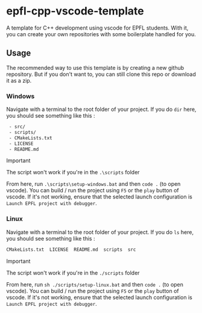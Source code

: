 # epfl-cpp-vscode-template
A template for C++ development using vscode for EPFL students. With it, you can create your own repositories with some boilerplate handled for you.

## Usage
The recommended way to use this template is by creating a new github repository.
But if you don't want to, you can still clone this repo or download it as a zip.

### Windows
Navigate with a terminal to the root folder of your project. If you do `dir` here, you should
see something like this :

```sh
 - src/
 - scripts/
 - CMakeLists.txt
 - LICENSE
 - README.md
```

> [!IMPORTANT]
> The script won't work if you're in the `.\scripts` folder

From here, run `.\scripts\setup-windows.bat` and then `code .` (to open vscode). You can
build / run the project using `F5` or the `play` button of vscode. If it's not working,
ensure that the selected launch configuration is `Launch EPFL project with debugger`.

### Linux
Navigate with a terminal to the root folder of your project. If you do `ls` here, you should
see something like this :

```sh
CMakeLists.txt  LICENSE  README.md  scripts  src
```

> [!IMPORTANT]
> The script won't work if you're in the `./scripts` folder

From here, run `sh ./scripts/setup-linux.bat` and then `code .` (to open vscode). You can
build / run the project using `F5` or the `play` button of vscode. If it's not working,
ensure that the selected launch configuration is `Launch EPFL project with debugger`.